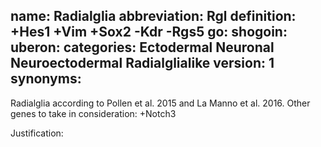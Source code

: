 name: Radialglia
abbreviation: Rgl
definition: +Hes1 +Vim +Sox2 -Kdr -Rgs5
go:
shogoin: 
uberon:
categories: Ectodermal Neuronal Neuroectodermal Radialglialike
version: 1
synonyms:
---

Radialglia according to Pollen et al. 2015 and La Manno et al. 2016. Other genes to take in consideration: +Notch3

Justification:

